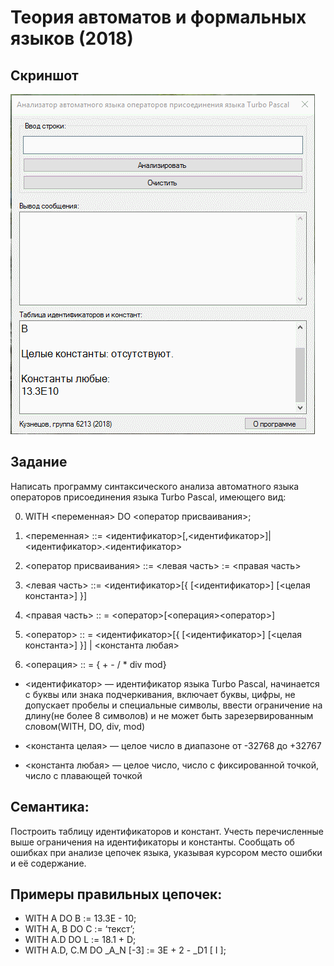 # Теория автоматов и формальных языков (2018)

## Скриншот
![](README/gif.gif)

## Задание
Написать программу синтаксического анализа автоматного языка операторов присоединения языка Turbo Pascal, имеющего вид:

0) WITH <переменная> DO <оператор присваивания>;

1) <переменная> ::= <идентификатор>[,<идентификатор>]|<идентификатор>.<идентификатор>

2) <оператор присваивания> ::= <левая часть> := <правая часть> 

3) <левая часть> ::= <идентификатор>[{ [<идентификатор>] [<целая константа>] }]

4) <правая часть> :: = <оператор>[<операция><оператор>] 

5) <оператор> :: = <идентификатор>[{ [<идентификатор>] [<целая константа>] }] | <константа любая>

6) <операция> :: = { + - / * div mod}

* <идентификатор> — идентификатор языка Turbo Pascal, начинается с буквы или знака подчеркивания, включает буквы, цифры, не допускает пробелы и специальные символы, ввести ограничение на длину(не более 8 символов) и не может быть зарезервированным словом(WITH, DO, div, mod)

* <константа целая> — целое число в диапазоне от -32768 до +32767

* <константа любая> — целое число, число с фиксированной точкой, число с плавающей точкой
           
## Семантика:
Построить таблицу идентификаторов и констант. Учесть перечисленные выше ограничения на идентификаторы и константы.
Сообщать об ошибках при анализе цепочек языка, указывая курсором место ошибки и её содержание.

## Примеры правильных цепочек: 
* WITH A DO B := 13.3E - 10; 
* WITH A, B DO C := ‘текст’; 
* WITH A.D DO L := 18.1 + D; 
* WITH A.D, C.M DO _A_N [-3] := 3E + 2 - _D1 [ I ];
